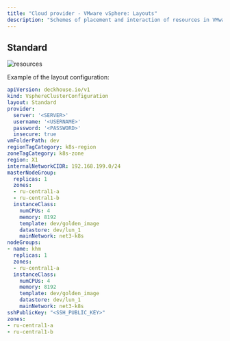 ```yaml
---
title: "Cloud provider - VMware vSphere: Layouts"
description: "Schemes of placement and interaction of resources in VMware vSphere when working with the Deckhouse cloud provider."
---
```


## Standard

![resources](../../images/cloud-provider-vsphere/vsphere-standard.png)
<!--- Source: https://www.figma.com/design/T3ycFB7P6vZIL359UJAm7g/%D0%98%D0%BA%D0%BE%D0%BD%D0%BA%D0%B8-%D0%B8-%D1%81%D1%85%D0%B5%D0%BC%D1%8B?node-id=995-11345&t=IvETjbByf1MSQzcm-0 --->

Example of the layout configuration:

```yaml
apiVersion: deckhouse.io/v1
kind: VsphereClusterConfiguration
layout: Standard
provider:
  server: '<SERVER>'
  username: '<USERNAME>'
  password: '<PASSWORD>'
  insecure: true
vmFolderPath: dev
regionTagCategory: k8s-region
zoneTagCategory: k8s-zone
region: X1
internalNetworkCIDR: 192.168.199.0/24
masterNodeGroup:
  replicas: 1
  zones:
  - ru-central1-a
  - ru-central1-b
  instanceClass:
    numCPUs: 4
    memory: 8192
    template: dev/golden_image
    datastore: dev/lun_1
    mainNetwork: net3-k8s
nodeGroups:
- name: khm
  replicas: 1
  zones:
  - ru-central1-a
  instanceClass:
    numCPUs: 4
    memory: 8192
    template: dev/golden_image
    datastore: dev/lun_1
    mainNetwork: net3-k8s
sshPublicKey: "<SSH_PUBLIC_KEY>"
zones:
- ru-central1-a
- ru-central1-b
```
